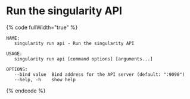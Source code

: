 # Run the singularity API

{% code fullWidth="true" %}
```
NAME:
   singularity run api - Run the singularity API

USAGE:
   singularity run api [command options] [arguments...]

OPTIONS:
   --bind value  Bind address for the API server (default: ":9090")
   --help, -h    show help
```
{% endcode %}
